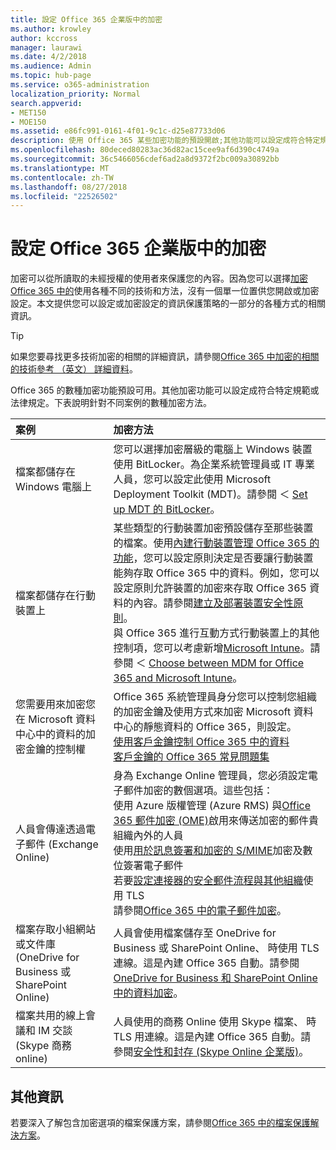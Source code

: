 ```yaml
---
title: 設定 Office 365 企業版中的加密
ms.author: krowley
author: kccross
manager: laurawi
ms.date: 4/2/2018
ms.audience: Admin
ms.topic: hub-page
ms.service: o365-administration
localization_priority: Normal
search.appverid:
- MET150
- MOE150
ms.assetid: e86fc991-0161-4f01-9c1c-d25e87733d06
description: 使用 Office 365 某些加密功能的預設開啟;其他功能可以設定成符合特定規範或法律規定。
ms.openlocfilehash: 80deced80283ac36d82ac15cee9af6d390c4749a
ms.sourcegitcommit: 36c5466056cdef6ad2a8d9372f2bc009a30892bb
ms.translationtype: MT
ms.contentlocale: zh-TW
ms.lasthandoff: 08/27/2018
ms.locfileid: "22526502"
---
```

# <a name="set-up-encryption-in-office-365-enterprise"></a>設定 Office 365 企業版中的加密

加密可以從所讀取的未經授權的使用者來保護您的內容。因為您可以選擇[加密 Office 365 中的](encryption.md)使用各種不同的技術和方法，沒有一個單一位置供您開啟或加密設定。本文提供您可以設定或加密設定的資訊保護策略的一部分的各種方式的相關資訊。 
  
> [!TIP]
> 如果您要尋找更多技術加密的相關的詳細資訊，請參閱[Office 365 中加密的相關的技術參考 （英文） 詳細資料](technical-reference-details-about-encryption.md)。 
  
Office 365 的數種加密功能預設可用。其他加密功能可以設定成符合特定規範或法律規定。下表說明針對不同案例的數種加密方法。
  
|**案例**|**加密方法**|
|:-----|:-----|
|檔案都儲存在 Windows 電腦上  <br/> |您可以選擇加密層級的電腦上 Windows 裝置使用 BitLocker。為企業系統管理員或 IT 專業人員，您可以設定此使用 Microsoft Deployment Toolkit (MDT)。請參閱 ＜ [Set up MDT 的 BitLocker](https://go.microsoft.com/fwlink/?linkid=849282)。<br/> |
|檔案都儲存在行動裝置上  <br/> |某些類型的行動裝置加密預設儲存至那些裝置的檔案。使用[內建行動裝置管理 Office 365 的功能](https://support.office.com/article/a1da44e5-7475-4992-be91-9ccec25905b0)，您可以設定原則決定是否要讓行動裝置能夠存取 Office 365 中的資料。例如，您可以設定原則允許裝置的加密來存取 Office 365 資料的內容。請參閱[建立及部署裝置安全性原則](https://support.office.com/article/d310f556-8bfb-497b-9bd7-fe3c36ea2fd6)。<br/> 與 Office 365 進行互動方式行動裝置上的其他控制項，您可以考慮新增[Microsoft Intune](https://aka.ms/qzln04)。請參閱 ＜ [Choose between MDM for Office 365 and Microsoft Intune](https://support.office.com/article/c93d9ab9-efb2-4349-9b93-30c30562ee22)。<br/> |
|您需要用來加密您在 Microsoft 資料中心中的資料的加密金鑰的控制權  <br/> | Office 365 系統管理員身分您可以控制您組織的加密金鑰及使用方式來加密 Microsoft 資料中心的靜態資料的 Office 365，則設定。  <br/> [使用客戶金鑰控制 Office 365 中的資料](controlling-your-data-using-customer-key.md) <br/> [客戶金鑰的 Office 365 常見問題集](service-encryption-with-customer-key-faq.md) <br/> |
|人員會傳達透過電子郵件 (Exchange Online)  <br/> | 身為 Exchange Online 管理員，您必須設定電子郵件加密的數個選項。這些包括：<br/>  使用 Azure 版權管理 (Azure RMS) 與[Office 365 郵件加密 (OME)](set-up-new-message-encryption-capabilities.md)啟用來傳送加密的郵件貴組織內外的人員  <br/>  使用[用於訊息簽署和加密的 S/MIME](https://aka.ms/c6dozg)加密及數位簽署電子郵件  <br/>  若要[設定連接器的安全郵件流程與其他組織](https://aka.ms/hs809p)使用 TLS <br/>  請參閱[Office 365 中的電子郵件加密](https://aka.ms/hic3f7)。  <br/> |
|檔案存取小組網站或文件庫 (OneDrive for Business 或 SharePoint Online)  <br/> |人員會使用檔案儲存至 OneDrive for Business 或 SharePoint Online、 時使用 TLS 連線。這是內建 Office 365 自動。請參閱[OneDrive for Business 和 SharePoint Online 中的資料加密](https://go.microsoft.com/fwlink/?linkid=526379)。<br/> |
|檔案共用的線上會議和 IM 交談 (Skype 商務 online)  <br/> |人員使用的商務 Online 使用 Skype 檔案、 時 TLS 用連線。這是內建 Office 365 自動。請參閱[安全性和封存 (Skype Online 企業版)](https://aka.ms/nuq4ws)。<br/> |
   
## <a name="additional-information"></a>其他資訊

若要深入了解包含加密選項的檔案保護方案，請參閱[Office 365 中的檔案保護解決方案](https://www.microsoft.com/en-us/download/details.aspx?id=55523)。
  

